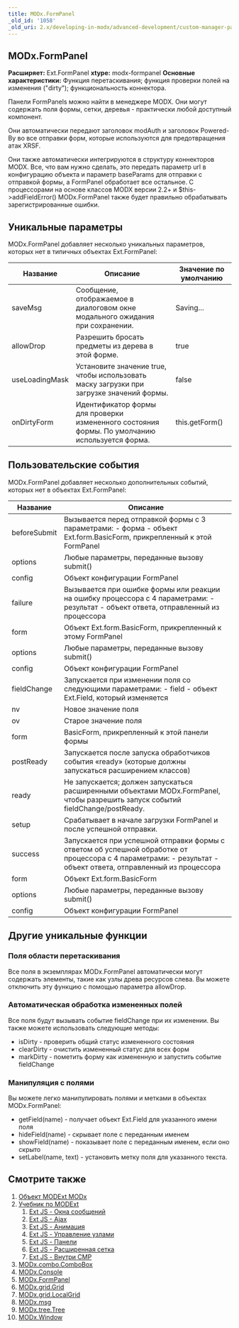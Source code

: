 ```yaml
---
title: MODx.FormPanel
_old_id: '1058'
_old_uri: 2.x/developing-in-modx/advanced-development/custom-manager-pages/modext/modx.formpanel
---
```


## MODx.FormPanel

**Расширяет:** Ext.FormPanel
**xtype:** modx-formpanel
**Основные характеристики:** Функция перетаскивания; функция проверки полей на изменения ("dirty"); функциональность коннектора.

Панели FormPanels можно найти в менеджере MODX. Они могут содержать поля формы, сетки, деревья - практически любой доступный компонент.

Они автоматически передают заголовок modAuth и заголовок Powered-By во все отправки форм, которые используются для предотвращения атак XRSF.

Они также автоматически интегрируются в структуру коннекторов MODX. Все, что вам нужно сделать, это передать параметр url в конфигурацию объекта и параметр baseParams для отправки с отправкой формы, а FormPanel обработает все остальное. С процессорами на основе классов MODX версии 2.2+ и $this->addFieldError() MODx.FormPanel также будет правильно обрабатывать зарегистрированные ошибки.

## Уникальные параметры

MODx.FormPanel добавляет несколько уникальных параметров, которых нет в типичных объектах Ext.FormPanel:

Название | Описание | Значение по умолчанию
--- | --- | ---
saveMsg | Сообщение, отображаемое в диалоговом окне модального ожидания при сохранении. | Saving...
allowDrop | Разрешить бросать предметы из дерева в этой форме. | true
useLoadingMask | Установите значение true, чтобы использовать маску загрузки при загрузке значений формы. | false
onDirtyForm | Идентификатор формы для проверки измененного состояния формы. По умолчанию используется форма. | this.getForm()

## Пользовательские события

MODx.FormPanel добавляет несколько дополнительных событий, которых нет в объектах Ext.FormPanel:

Название | Описание
--- | ---
beforeSubmit | Вызывается перед отправкой формы с 3 параметрами: - форма - объект Ext.form.BasicForm, прикрепленный к этой FormPanel
options | Любые параметры, переданные вызову submit()
config | Объект конфигурации FormPanel
failure | Вызывается при ошибке формы или реакции на ошибку процессора с 4 параметрами: - результат - объект ответа, отправленный из процессора
form | Объект Ext.form.BasicForm, прикрепленный к этому FormPanel
options | Любые параметры, переданные вызову submit()
config | Объект конфигурации FormPanel
fieldChange | Запускается при изменении поля со следующими параметрами: - field - объект Ext.Field, который изменяется
nv | Новое значение поля
ov | Старое значение поля
form | BasicForm, прикрепленный к этой панели формы
postReady | Запускается после запуска обработчиков события «ready» (которые должны запускаться расширением классов)
ready | Не запускается; должен запускаться расширенными объектами MODx.FormPanel, чтобы разрешить запуск событий fieldChange/postReady.
setup | Срабатывает в начале загрузки FormPanel и после успешной отправки.
success | Запускается при успешной отправки формы с ответом об успешной обработке от процессора с 4 параметрами: - результат - объект ответа, отправленный из процессора
form | Объект Ext.form.BasicForm
options | Любые параметры, переданные вызову submit()
config | Объект конфигурации FormPanel

## Другие уникальные функции

### Поля области перетаскивания

Все поля в экземплярах MODx.FormPanel автоматически могут содержать элементы, такие как узлы древа ресурсов слева. Вы можете отключить эту функцию с помощью параметра allowDrop.

### Автоматическая обработка измененных полей

Все поля будут вызывать событие fieldChange при их изменении. Вы также можете использовать следующие методы:

- isDirty - проверить общий статус измененного состояния
- clearDirty - очистить измененный статус для всех форм
- markDirty - пометить форму как измененную и запустить событие fieldChange

### Манипуляция с полями

Вы можете легко манипулировать полями и метками в объектах MODx.FormPanel:

- getField(name) - получает объект Ext.Field для указанного имени поля
- hideField(name) - скрывает поле с переданным именем
- showField(name) - показывает поле с переданным именем, если оно скрыто
- setLabel(name, text) - установить метку поля для указанного текста.

## Смотрите также

1. [Объект MODExt MODx](extending-modx/custom-manager-pages/modext/modext-modx-object)
2. [Учебник по MODExt ](extending-modx/custom-manager-pages/modext/modext-tutorials)
    1. [Ext JS - Окна сообщений](extending-modx/custom-manager-pages/modext/modext-tutorials/1.-ext-js-tutorial-message-boxes)
    2. [Ext JS - Ajax](extending-modx/custom-manager-pages/modext/modext-tutorials/2.-ext-js-tutorial-ajax-include)
    3. [Ext JS - Анимация](extending-modx/custom-manager-pages/modext/modext-tutorials/3.-ext-js-tutorial-animation)
    4. [Ext JS - Управление узлами](extending-modx/custom-manager-pages/modext/modext-tutorials/4.-ext-js-tutorial-manipulating-nodes)
    5. [Ext JS - Панели](extending-modx/custom-manager-pages/modext/modext-tutorials/5.-ext-js-tutorial-panels)
    6. [Ext JS - Расширенная сетка](extending-modx/custom-manager-pages/modext/modext-tutorials/7.-ext-js-tutoral-advanced-grid)
    7. [Ext JS - Внутри CMP](extending-modx/custom-manager-pages/modext/modext-tutorials/8.-ext-js-tutorial-inside-a-cmp)
3. [MODx.combo.ComboBox](extending-modx/custom-manager-pages/modext/modx.combo.combobox)
4. [MODx.Console](extending-modx/custom-manager-pages/modext/modx.console)
5. [MODx.FormPanel](extending-modx/custom-manager-pages/modext/modx.formpanel)
6. [MODx.grid.Grid](extending-modx/custom-manager-pages/modext/modx.grid.grid)
7. [MODx.grid.LocalGrid](extending-modx/custom-manager-pages/modext/modx.grid.localgrid)
8. [MODx.msg](extending-modx/custom-manager-pages/modext/modx.msg)
9. [MODx.tree.Tree](extending-modx/custom-manager-pages/modext/modx.tree.tree)
10. [MODx.Window](extending-modx/custom-manager-pages/modext/modx.window)

